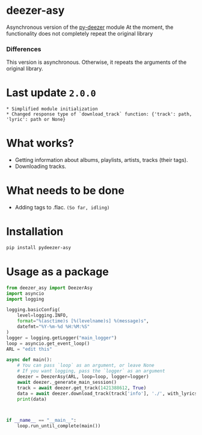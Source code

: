 # deezer-asy
Asynchronous version of the [py-deezer](https://github.com/acgonzales/pydeezer) module
At the moment, the functionality does not completely repeat the original library

### Differences
This version is asynchronous. Otherwise, it repeats the arguments of the original library.


# Last update `2.0.0`
    * Simplified module initialization
    * Changed response type of `download_track` function: {'track': path, 'lyric': path or None}
    


# What works?
* Getting information about albums, playlists, artists, tracks (their tags).
* Downloading tracks.


# What needs to be done
* Adding tags to .flac. `(So ​​far, idling)`

# Installation
```bash
pip install pydeezer-asy
```

# Usage as a package

```python
from deezer_asy import DeezerAsy
import asyncio
import logging

logging.basicConfig(
    level=logging.INFO,  
    format="%(asctime)s [%(levelname)s] %(message)s",
    datefmt="%Y-%m-%d %H:%M:%S"
)
logger = logging.getLogger("main_logger")
loop = asyncio.get_event_loop()
ARL = "edit this"

async def main():
    # You can pass `loop` as an argument, or leave None
    # If you want logging, pass the `logger` as an argument
    deezer = DeezerAsy(ARL, loop=loop, logger=logger)
    await deezer._generate_main_session()
    track = await deezer.get_track(1421388612, True)
    data = await deezer.download_track(track['info'], './', with_lyrics=True, with_metadata=True)
    print(data)



if __name__ == "__main__":
    loop.run_until_complete(main())
```
